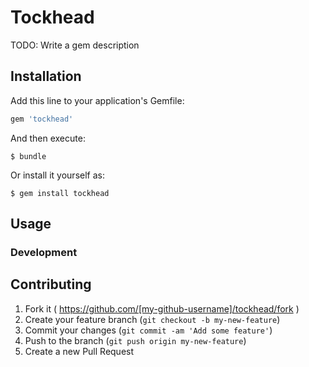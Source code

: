 # Tockhead

TODO: Write a gem description

## Installation

Add this line to your application's Gemfile:

```ruby
gem 'tockhead'
```

And then execute:

    $ bundle

Or install it yourself as:

    $ gem install tockhead

## Usage

### Development



## Contributing

1. Fork it ( https://github.com/[my-github-username]/tockhead/fork )
2. Create your feature branch (`git checkout -b my-new-feature`)
3. Commit your changes (`git commit -am 'Add some feature'`)
4. Push to the branch (`git push origin my-new-feature`)
5. Create a new Pull Request
